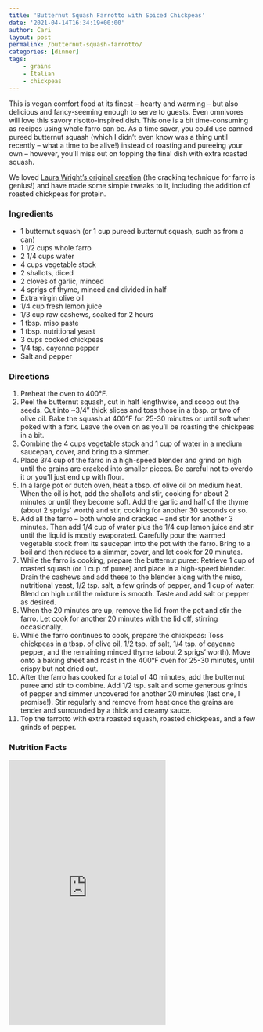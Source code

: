 ```yaml
---
title: 'Butternut Squash Farrotto with Spiced Chickpeas'
date: '2021-04-14T16:34:19+00:00'
author: Cari
layout: post
permalink: /butternut-squash-farrotto/
categories: [dinner]
tags:
    - grains
    - Italian
    - chickpeas
---
```


This is vegan comfort food at its finest – hearty and warming – but also delicious and fancy-seeming enough to serve to guests. Even omnivores will love this savory risotto-inspired dish. This one is a bit time-consuming as recipes using whole farro can be. As a time saver, you could use canned pureed butternut squash (which I didn’t even know was a thing until recently – what a time to be alive!) instead of roasting and pureeing your own – however, you’ll miss out on topping the final dish with extra roasted squash.

We loved [Laura Wright’s original creation](https://thefirstmess.com/2016/11/23/creamy-vegan-farrotto-butternut-squash-recipe/) (the cracking technique for farro is genius!) and have made some simple tweaks to it, including the addition of roasted chickpeas for protein.

### Ingredients

- 1 butternut squash (or 1 cup pureed butternut squash, such as from a can)
- 1 1/2 cups whole farro
- 2 1/4 cups water
- 4 cups vegetable stock
- 2 shallots, diced
- 2 cloves of garlic, minced
- 4 sprigs of thyme, minced and divided in half
- Extra virgin olive oil
- 1/4 cup fresh lemon juice
- 1/3 cup raw cashews, soaked for 2 hours
- 1 tbsp. miso paste
- 1 tbsp. nutritional yeast
- 3 cups cooked chickpeas
- 1/4 tsp. cayenne pepper
- Salt and pepper

### Directions

1. Preheat the oven to 400°F.
2. Peel the butternut squash, cut in half lengthwise, and scoop out the seeds. Cut into ~3/4″ thick slices and toss those in a tbsp. or two of olive oil. Bake the squash at 400°F for 25-30 minutes or until soft when poked with a fork. Leave the oven on as you’ll be roasting the chickpeas in a bit.
3. Combine the 4 cups vegetable stock and 1 cup of water in a medium saucepan, cover, and bring to a simmer.
4. Place 3/4 cup of the farro in a high-speed blender and grind on high until the grains are cracked into smaller pieces. Be careful not to overdo it or you’ll just end up with flour.
5. In a large pot or dutch oven, heat a tbsp. of olive oil on medium heat. When the oil is hot, add the shallots and stir, cooking for about 2 minutes or until they become soft. Add the garlic and half of the thyme (about 2 sprigs’ worth) and stir, cooking for another 30 seconds or so.
6. Add all the farro – both whole and cracked – and stir for another 3 minutes. Then add 1/4 cup of water plus the 1/4 cup lemon juice and stir until the liquid is mostly evaporated. Carefully pour the warmed vegetable stock from its saucepan into the pot with the farro. Bring to a boil and then reduce to a simmer, cover, and let cook for 20 minutes.
7. While the farro is cooking, prepare the butternut puree: Retrieve 1 cup of roasted squash (or 1 cup of puree) and place in a high-speed blender. Drain the cashews and add these to the blender along with the miso, nutritional yeast, 1/2 tsp. salt, a few grinds of pepper, and 1 cup of water. Blend on high until the mixture is smooth. Taste and add salt or pepper as desired.
8. When the 20 minutes are up, remove the lid from the pot and stir the farro. Let cook for another 20 minutes with the lid off, stirring occasionally.
9. While the farro continues to cook, prepare the chickpeas: Toss chickpeas in a tbsp. of olive oil, 1/2 tsp. of salt, 1/4 tsp. of cayenne pepper, and the remaining minced thyme (about 2 sprigs’ worth). Move onto a baking sheet and roast in the 400°F oven for 25-30 minutes, until crispy but not dried out.
10. After the farro has cooked for a total of 40 minutes, add the butternut puree and stir to combine. Add 1/2 tsp. salt and some generous grinds of pepper and simmer uncovered for another 20 minutes (last one, I promise!). Stir regularly and remove from heat once the grains are tender and surrounded by a thick and creamy sauce.
11. Top the farrotto with extra roasted squash, roasted chickpeas, and a few grinds of pepper.

<h3> Nutrition Facts </h3>

<iframe title="CRONOMETER.com" width="320" height="540" src="https://cronometer.com/facts.html?food=31143977&measure=86001214&labelType=AMERICAN_2016" frameborder="0"></iframe>
